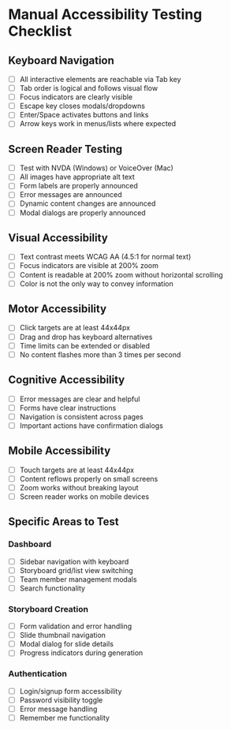 # Manual Accessibility Testing Checklist

## Keyboard Navigation
- [ ] All interactive elements are reachable via Tab key
- [ ] Tab order is logical and follows visual flow
- [ ] Focus indicators are clearly visible
- [ ] Escape key closes modals/dropdowns
- [ ] Enter/Space activates buttons and links
- [ ] Arrow keys work in menus/lists where expected

## Screen Reader Testing
- [ ] Test with NVDA (Windows) or VoiceOver (Mac)
- [ ] All images have appropriate alt text
- [ ] Form labels are properly announced
- [ ] Error messages are announced
- [ ] Dynamic content changes are announced
- [ ] Modal dialogs are properly announced

## Visual Accessibility
- [ ] Text contrast meets WCAG AA (4.5:1 for normal text)
- [ ] Focus indicators are visible at 200% zoom
- [ ] Content is readable at 200% zoom without horizontal scrolling
- [ ] Color is not the only way to convey information

## Motor Accessibility
- [ ] Click targets are at least 44x44px
- [ ] Drag and drop has keyboard alternatives
- [ ] Time limits can be extended or disabled
- [ ] No content flashes more than 3 times per second

## Cognitive Accessibility
- [ ] Error messages are clear and helpful
- [ ] Forms have clear instructions
- [ ] Navigation is consistent across pages
- [ ] Important actions have confirmation dialogs

## Mobile Accessibility
- [ ] Touch targets are at least 44x44px
- [ ] Content reflows properly on small screens
- [ ] Zoom works without breaking layout
- [ ] Screen reader works on mobile devices

## Specific Areas to Test

### Dashboard
- [ ] Sidebar navigation with keyboard
- [ ] Storyboard grid/list view switching
- [ ] Team member management modals
- [ ] Search functionality

### Storyboard Creation
- [ ] Form validation and error handling
- [ ] Slide thumbnail navigation
- [ ] Modal dialog for slide details
- [ ] Progress indicators during generation

### Authentication
- [ ] Login/signup form accessibility
- [ ] Password visibility toggle
- [ ] Error message handling
- [ ] Remember me functionality